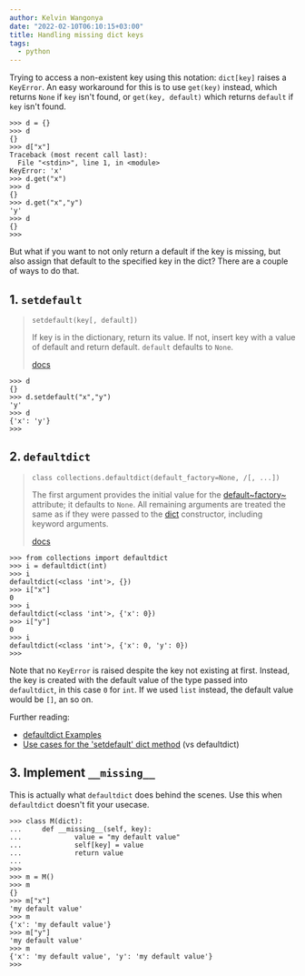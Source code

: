 ```yaml
---
author: Kelvin Wangonya
date: "2022-02-10T06:10:15+03:00"
title: Handling missing dict keys
tags:
  - python
---
```


Trying to access a non-existent key using this notation:
`dict[key]` raises a `KeyError`. An easy
workaround for this is to use `get(key)` instead, which
returns `None` if `key` isn\'t found, or
`get(key, default)` which returns `default` if
`key` isn\'t found.

```shell
>>> d = {}
>>> d
{}
>>> d["x"]
Traceback (most recent call last):
  File "<stdin>", line 1, in <module>
KeyError: 'x'
>>> d.get("x")
>>> d
{}
>>> d.get("x","y")
'y'
>>> d
{}
>>>
```

But what if you want to not only return a default if the key is missing,
but also assign that default to the specified key in the dict? There are
a couple of ways to do that.

## 1. `setdefault`

> `setdefault(key[, default])`
>
> If key is in the dictionary, return its value. If not, insert key with
> a value of default and return default. `default` defaults
> to `None`.
>
> [docs](https://docs.python.org/3/library/stdtypes.html#dict.setdefault)

```shell
>>> d
{}
>>> d.setdefault("x","y")
'y'
>>> d
{'x': 'y'}
>>>
```

## 2. `defaultdict`

> `class collections.defaultdict(default_factory=None, /[, ...])`
>
> The first argument provides the initial value for the
> [default~factory~](https://docs.python.org/3/library/collections.html#collections.defaultdict.default_factory)
> attribute; it defaults to `None`. All remaining arguments
> are treated the same as if they were passed to the
> [dict](https://docs.python.org/3/library/stdtypes.html#dict)
> constructor, including keyword arguments.
>
> [docs](https://docs.python.org/3/library/collections.html#collections.defaultdict)

```shell
>>> from collections import defaultdict
>>> i = defaultdict(int)
>>> i
defaultdict(<class 'int'>, {})
>>> i["x"]
0
>>> i
defaultdict(<class 'int'>, {'x': 0})
>>> i["y"]
0
>>> i
defaultdict(<class 'int'>, {'x': 0, 'y': 0})
>>>
```

Note that no `KeyError` is raised despite the key not
existing at first. Instead, the key is created with the default value of
the type passed into `defaultdict`, in this case
`0` for `int`. If we used `list`
instead, the default value would be `[]`, an so on.

Further reading:

- [defaultdict
  Examples](https://docs.python.org/3/library/collections.html#defaultdict-examples)
- [Use cases for the \'setdefault\' dict
  method](https://stackoverflow.com/questions/3483520/use-cases-for-the-setdefault-dict-method)
  (vs defaultdict)

## 3. Implement `__missing__`

This is actually what `defaultdict` does behind the scenes.
Use this when `defaultdict` doesn\'t fit your usecase.

```shell
>>> class M(dict):
...     def __missing__(self, key):
...             value = "my default value"
...             self[key] = value
...             return value
...
>>>
>>> m = M()
>>> m
{}
>>> m["x"]
'my default value'
>>> m
{'x': 'my default value'}
>>> m["y"]
'my default value'
>>> m
{'x': 'my default value', 'y': 'my default value'}
>>>
```
